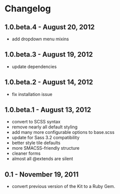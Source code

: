 # Changelog

## 1.0.beta.4 - August 20, 2012
* add dropdown menu mixins

## 1.0.beta.3 - August 19, 2012
* update dependencies

## 1.0.beta.2 - August 14, 2012
* fix installation issue

## 1.0.beta.1 - August 13, 2012
* convert to SCSS syntax
* remove nearly all default styling
* add many more configurable options to base.scss
* update for Sass 3.2 compatibility
* better style tile defaults
* more SMACSS-friendly structure
* cleaner forms
* almost all @extends are silent

## 0.1 - November 19, 2011
* convert previous version of the Kit to a Ruby Gem.
